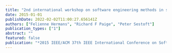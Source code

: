 ```yaml
---
title: "2nd international workshop on software engineering methods in spreadsheets (SEMS 2015)"
date: 2015-01-01
publishDate: 2022-02-02T11:00:27.656141Z
authors: ["Felienne Hermans", "Richard F Paige", "Peter Sestoft"]
publication_types: ["1"]
abstract: ""
featured: false
publication: "*2015 IEEE/ACM 37th IEEE International Conference on Software Engineering*"
---
```


